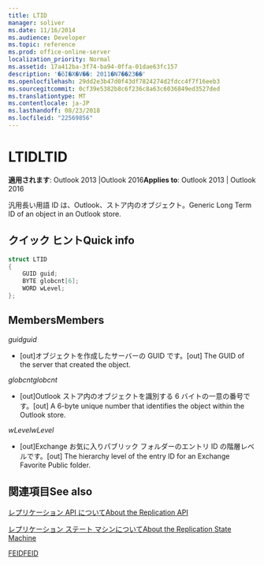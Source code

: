 ```yaml
---
title: LTID
manager: soliver
ms.date: 11/16/2014
ms.audience: Developer
ms.topic: reference
ms.prod: office-online-server
localization_priority: Normal
ms.assetid: 17a412ba-3f74-ba94-0ffa-01dae63fc157
description: '�ŏI�X�V��: 2011�N7��23��'
ms.openlocfilehash: 29dd2e3b47d0f43df7824274d2fdcc4f7f16eeb3
ms.sourcegitcommit: 0cf39e5382b8c6f236c8a63c6036849ed3527ded
ms.translationtype: MT
ms.contentlocale: ja-JP
ms.lasthandoff: 08/23/2018
ms.locfileid: "22569856"
---
```

# <a name="ltid"></a><span data-ttu-id="204e9-103">LTID</span><span class="sxs-lookup"><span data-stu-id="204e9-103">LTID</span></span>

  
  
<span data-ttu-id="204e9-104">**適用されます**: Outlook 2013 |Outlook 2016</span><span class="sxs-lookup"><span data-stu-id="204e9-104">**Applies to**: Outlook 2013 | Outlook 2016</span></span> 
  
<span data-ttu-id="204e9-105">汎用長い用語 ID は、Outlook、ストア内のオブジェクト。</span><span class="sxs-lookup"><span data-stu-id="204e9-105">Generic Long Term ID of an object in an Outlook store.</span></span>
  
## <a name="quick-info"></a><span data-ttu-id="204e9-106">クイック ヒント</span><span class="sxs-lookup"><span data-stu-id="204e9-106">Quick info</span></span>

```cpp
struct LTID 
{ 
    GUID guid; 
    BYTE globcnt[6]; 
    WORD wLevel; 
};
```

## <a name="members"></a><span data-ttu-id="204e9-107">Members</span><span class="sxs-lookup"><span data-stu-id="204e9-107">Members</span></span>

 <span data-ttu-id="204e9-108">_guid_</span><span class="sxs-lookup"><span data-stu-id="204e9-108">_guid_</span></span>
  
- <span data-ttu-id="204e9-109">[out]オブジェクトを作成したサーバーの GUID です。</span><span class="sxs-lookup"><span data-stu-id="204e9-109">[out] The GUID of the server that created the object.</span></span>
    
 <span data-ttu-id="204e9-110">_globcnt_</span><span class="sxs-lookup"><span data-stu-id="204e9-110">_globcnt_</span></span>
  
- <span data-ttu-id="204e9-111">[out]Outlook ストア内のオブジェクトを識別する 6 バイトの一意の番号です。</span><span class="sxs-lookup"><span data-stu-id="204e9-111">[out] A 6-byte unique number that identifies the object within the Outlook store.</span></span>
    
 <span data-ttu-id="204e9-112">_wLevel_</span><span class="sxs-lookup"><span data-stu-id="204e9-112">_wLevel_</span></span>
  
- <span data-ttu-id="204e9-113">[out]Exchange お気に入りパブリック フォルダーのエントリ ID の階層レベルです。</span><span class="sxs-lookup"><span data-stu-id="204e9-113">[out] The hierarchy level of the entry ID for an Exchange Favorite Public folder.</span></span>
    
## <a name="see-also"></a><span data-ttu-id="204e9-114">関連項目</span><span class="sxs-lookup"><span data-stu-id="204e9-114">See also</span></span>



[<span data-ttu-id="204e9-115">レプリケーション API について</span><span class="sxs-lookup"><span data-stu-id="204e9-115">About the Replication API</span></span>](about-the-replication-api.md)
  
[<span data-ttu-id="204e9-116">レプリケーション ステート マシンについて</span><span class="sxs-lookup"><span data-stu-id="204e9-116">About the Replication State Machine</span></span>](about-the-replication-state-machine.md)
  
[<span data-ttu-id="204e9-117">FEID</span><span class="sxs-lookup"><span data-stu-id="204e9-117">FEID</span></span>](feid.md)

